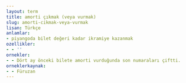 ```yaml
---
layout: term
title: amorti çıkmak (veya vurmak)
slug: amorti-cikmak-veya-vurmak
lisan: Türkçe
anlamlar:
- piyangoda bilet değeri kadar ikramiye kazanmak
ozellikler:
- - ''
ornekler:
- - Dört ay önceki bilete amorti vurduğunda son numaraları çiftti.
orneklerkaynak:
- - Füruzan
---
```

